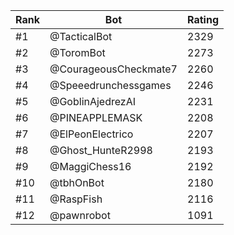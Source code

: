 Rank|Bot|Rating
---|---|---
#1|@TacticalBot|2329
#2|@ToromBot|2273
#3|@CourageousCheckmate7|2260
#4|@Speeedrunchessgames|2246
#5|@GoblinAjedrezAI|2231
#6|@PINEAPPLEMASK|2208
#7|@ElPeonElectrico|2207
#8|@Ghost_HunteR2998|2193
#9|@MaggiChess16|2192
#10|@tbhOnBot|2180
#11|@RaspFish|2116
#12|@pawnrobot|1091
